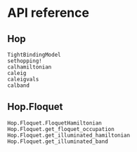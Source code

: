 # API reference

## Hop

```@docs
TightBindingModel
sethopping!
calhamiltonian
caleig
caleigvals
calband
```

## Hop.Floquet

```@docs
Hop.Floquet.FloquetHamiltonian
Hop.Floquet.get_floquet_occupation
Hop.Floquet.get_illuminated_hamiltonian
Hop.Floquet.get_illuminated_band
```
